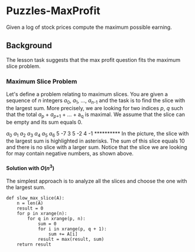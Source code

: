 # Puzzles-MaxProfit

Given a log of stock prices compute the maximum possible earning.

## Background

The lesson task suggests that the max profit question fits the maximum slice problem.

### Maximum Slice Problem

Let's define a problem relating to maximum slices. You are given a sequence of *n* integers
*a*<sub>0</sub>, *a*<sub>1</sub>, ..., *a*<sub>*n*-1</sub> and the task is to find the
slice with the largest sum. More precisely, we are looking for two indices *p*, *q* such
that the total *a*<sub>p</sub> + *a*<sub>*p*+1</sub> + ... + a<sub>q</sub> is maximal.
We assume that the slice can be empty and its sum equals 0.

*a*<sub>0</sub> *a*<sub>1</sub> *a*<sub>2</sub> *a*<sub>3</sub> *a*<sub>4</sub> *a*<sub>5</sub> *a*<sub>6</sub>
     5 -7  3  5 -2  4 -1
           **********
In the picture, the slice with the largest sum is highlighted in asterisks. The sum of this slice
equals 10 and there is no slice with a larger sum. Notice that the slice we are looking for
may contain negative numbers, as shown above.

#### Solution with *O*(*n*<sup>3</sup>)

The simplest approach is to analyze all the slices and choose the one with the largest sum.

```
def slow_max_slice(A):
    n = len(A)
    result = 0
    for p in xrange(n):
        for q in xrange(p, n):
            sum = 0
            for i in xrange(p, q + 1):
                sum += A[i]
            result = max(result, sum)
    return result
```
